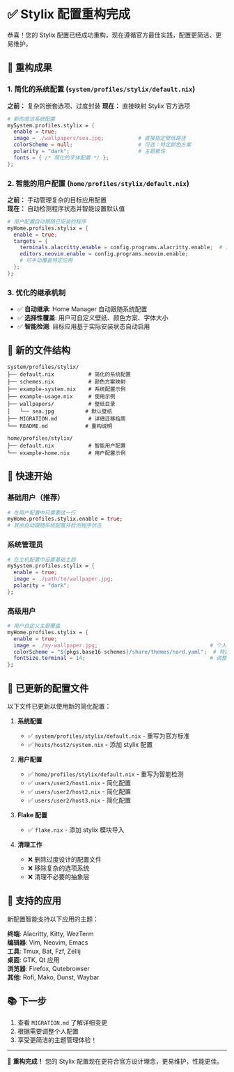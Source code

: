 # ✅ Stylix 配置重构完成

恭喜！您的 Stylix 配置已经成功重构，现在遵循官方最佳实践，配置更简洁、更易维护。

## 🎯 重构成果

### 1. 简化的系统配置 (`system/profiles/stylix/default.nix`)

**之前：** 复杂的嵌套选项、过度封装
**现在：** 直接映射 Stylix 官方选项

```nix
# 新的简洁系统配置
mySystem.profiles.stylix = {
  enable = true;
  image = ./wallpapers/sea.jpg;           # 直接指定壁纸路径
  colorScheme = null;                     # 可选：特定颜色方案
  polarity = "dark";                      # 主题极性
  fonts = { /* 简化的字体配置 */ };
};
```

### 2. 智能的用户配置 (`home/profiles/stylix/default.nix`)

**之前：** 手动管理复杂的目标应用配置  
**现在：** 自动检测程序状态并智能设置默认值

```nix
# 用户配置自动跟随已安装的程序
myHome.profiles.stylix = {
  enable = true;
  targets = {
    terminals.alacritty.enable = config.programs.alacritty.enable;  # 自动检测
    editors.neovim.enable = config.programs.neovim.enable;
    # 可手动覆盖特定应用
  };
};
```

### 3. 优化的继承机制

- ✅ **自动继承**: Home Manager 自动跟随系统配置
- ✅ **选择性覆盖**: 用户可自定义壁纸、颜色方案、字体大小
- ✅ **智能检测**: 目标应用基于实际安装状态自动启用

## 📁 新的文件结构

```
system/profiles/stylix/
├── default.nix           # 简化的系统配置
├── schemes.nix           # 颜色方案映射
├── example-system.nix    # 系统配置示例
├── example-usage.nix     # 使用示例
├── wallpapers/           # 壁纸目录
│   └── sea.jpg          # 默认壁纸
├── MIGRATION.md          # 详细迁移指南
└── README.md            # 重构说明

home/profiles/stylix/
├── default.nix           # 智能用户配置
└── example-home.nix      # 用户配置示例
```

## 🚀 快速开始

### 基础用户（推荐）
```nix
# 在用户配置中只需要这一行
myHome.profiles.stylix.enable = true;
# 其余自动跟随系统配置并检测程序状态
```

### 系统管理员
```nix
# 在主机配置中设置基础主题
mySystem.profiles.stylix = {
  enable = true;
  image = ./path/to/wallpaper.jpg;
  polarity = "dark";
};
```

### 高级用户
```nix
# 用户自定义主题覆盖
myHome.profiles.stylix = {
  enable = true;
  image = ./my-wallpaper.jpg;                                    # 个人壁纸
  colorScheme = "${pkgs.base16-schemes}/share/themes/nord.yaml";  # 特定配色
  fontSize.terminal = 14;                                        # 调整字体
};
```

## 🔧 已更新的配置文件

以下文件已更新以使用新的简化配置：

1. **系统配置**
   - ✅ `system/profiles/stylix/default.nix` - 重写为官方标准
   - ✅ `hosts/host2/system.nix` - 添加 stylix 配置

2. **用户配置**  
   - ✅ `home/profiles/stylix/default.nix` - 重写为智能检测
   - ✅ `users/user2/host1.nix` - 简化配置
   - ✅ `users/user2/host2.nix` - 简化配置
   - ✅ `users/user2/host3.nix` - 简化配置

3. **Flake 配置**
   - ✅ `flake.nix` - 添加 stylix 模块导入

4. **清理工作**
   - ❌ 删除过度设计的配置文件
   - ❌ 移除复杂的选项系统
   - ❌ 清理不必要的抽象层

## 🎨 支持的应用

新配置智能支持以下应用的主题：

**终端**: Alacritty, Kitty, WezTerm  
**编辑器**: Vim, Neovim, Emacs  
**工具**: Tmux, Bat, Fzf, Zellij  
**桌面**: GTK, Qt 应用  
**浏览器**: Firefox, Qutebrowser  
**其他**: Rofi, Mako, Dunst, Waybar  

## 📚 下一步

1. 查看 `MIGRATION.md` 了解详细变更
2. 根据需要调整个人配置
3. 享受更简洁的主题管理体验！

---

🎉 **重构完成！** 您的 Stylix 配置现在更符合官方设计理念，更易维护，性能更佳。
